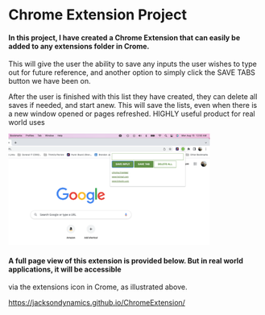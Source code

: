 # Chrome Extension Project

#### In this project, I have created a Chrome Extension that can easily be added to any extensions folder in Crome.
This will give the user the ability to save any inputs the user wishes to type out for future reference, and another
option to simply click the SAVE TABS button we have been on. 

After the user is finished with this list they have created, they can delete all saves if needed, and start anew.
This will save the lists, even when there is a new window opened or pages refreshed.  HIGHLY useful product for 
real world uses



<img src="ScreenShot.png" width="400px" />



#### A full page view of this extension is provided below.  But in real world applications, it will be accessible
via the extensions icon in Crome, as illustrated above.


https://jacksondynamics.github.io/ChromeExtension/
